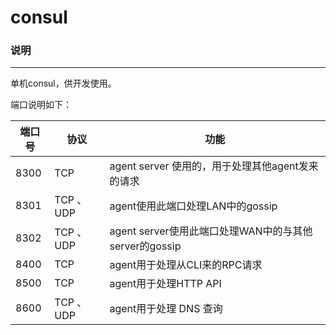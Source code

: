 consul
====

### 说明
----
单机consul，供开发使用。

端口说明如下：

|端口号|协议|功能|
|----|----|----|
|8300|TCP|agent server 使用的，用于处理其他agent发来的请求|
|8301|TCP 、UDP|agent使用此端口处理LAN中的gossip|
|8302|TCP 、UDP|agent server使用此端口处理WAN中的与其他server的gossip|
|8400|TCP|agent用于处理从CLI来的RPC请求|
|8500|TCP|agent用于处理HTTP API|
|8600|TCP 、UDP|agent用于处理 DNS 查询|
